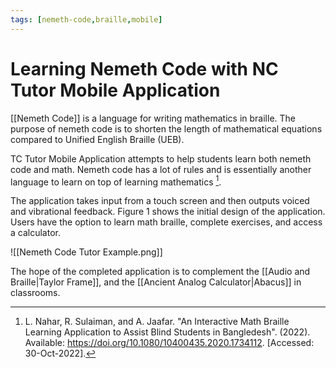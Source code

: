 ```yaml
---
tags: [nemeth-code,braille,mobile]
---
```


# Learning Nemeth Code with NC Tutor Mobile Application

[[Nemeth Code]] is a language for writing mathematics in braille. The purpose of nemeth code is to shorten the length of mathematical equations compared to Unified English Braille (UEB).

TC Tutor Mobile Application attempts to help students learn both nemeth code and math. Nemeth code has a lot of rules and is essentially another language to learn on top of learning mathematics [^1].

The application takes input from a touch screen and then outputs voiced and vibrational feedback. Figure 1 shows the initial design of the application. Users have the option to learn math braille, complete exercises, and access a calculator.

![[Nemeth Code Tutor Example.png]]

The hope of the completed application is to complement the [[Audio and Braille|Taylor Frame]], and the [[Ancient Analog Calculator|Abacus]] in classrooms.

[^1]: L. Nahar, R. Sulaiman, and A. Jaafar. "An Interactive Math Braille Learning Application to Assist Blind Students in Bangledesh". (2022). Available: https://doi.org/10.1080/10400435.2020.1734112. \[Accessed: 30-Oct-2022\].